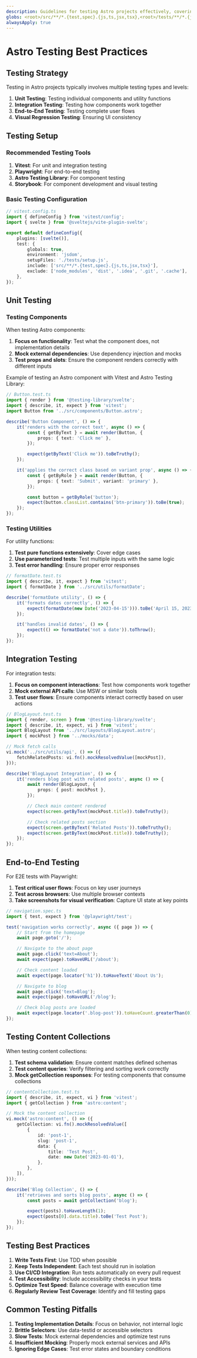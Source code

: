 ```yaml
---
description: Guidelines for testing Astro projects effectively, covering unit testing (Vitest), component testing (Astro Testing Library), E2E testing (Playwright), testing content collections, and common pitfalls.
globs: <root>/src/**/*.{test,spec}.{js,ts,jsx,tsx},<root>/tests/**/*.{js,ts,jsx,tsx,astro},<root>/vitest.config.{js,ts}
alwaysApply: true
---
```


# Astro Testing Best Practices

## Testing Strategy

Testing in Astro projects typically involves multiple testing types and levels:

1. **Unit Testing**: Testing individual components and utility functions
2. **Integration Testing**: Testing how components work together
3. **End-to-End Testing**: Testing complete user flows
4. **Visual Regression Testing**: Ensuring UI consistency

## Testing Setup

### Recommended Testing Tools

1. **Vitest**: For unit and integration testing
2. **Playwright**: For end-to-end testing
3. **Astro Testing Library**: For component testing
4. **Storybook**: For component development and visual testing

### Basic Testing Configuration

```typescript
// vitest.config.ts
import { defineConfig } from 'vitest/config';
import { svelte } from '@sveltejs/vite-plugin-svelte';

export default defineConfig({
	plugins: [svelte()],
	test: {
		globals: true,
		environment: 'jsdom',
		setupFiles: './tests/setup.js',
		include: ['src/**/*.{test,spec}.{js,ts,jsx,tsx}'],
		exclude: ['node_modules', 'dist', '.idea', '.git', '.cache'],
	},
});
```

## Unit Testing

### Testing Components

When testing Astro components:

1. **Focus on functionality**: Test what the component does, not implementation details
2. **Mock external dependencies**: Use dependency injection and mocks
3. **Test props and slots**: Ensure the component renders correctly with different inputs

Example of testing an Astro component with Vitest and Astro Testing Library:

```typescript
// Button.test.ts
import { render } from '@testing-library/svelte';
import { describe, it, expect } from 'vitest';
import Button from '../src/components/Button.astro';

describe('Button Component', () => {
	it('renders with the correct text', async () => {
		const { getByText } = await render(Button, {
			props: { text: 'Click me' },
		});

		expect(getByText('Click me')).toBeTruthy();
	});

	it('applies the correct class based on variant prop', async () => {
		const { getByRole } = await render(Button, {
			props: { text: 'Submit', variant: 'primary' },
		});

		const button = getByRole('button');
		expect(button.classList.contains('btn-primary')).toBe(true);
	});
});
```

### Testing Utilities

For utility functions:

1. **Test pure functions extensively**: Cover edge cases
2. **Use parameterized tests**: Test multiple inputs with the same logic
3. **Test error handling**: Ensure proper error responses

```typescript
// formatDate.test.ts
import { describe, it, expect } from 'vitest';
import { formatDate } from '../src/utils/formatDate';

describe('formatDate utility', () => {
	it('formats dates correctly', () => {
		expect(formatDate(new Date('2023-04-15'))).toBe('April 15, 2023');
	});

	it('handles invalid dates', () => {
		expect(() => formatDate('not a date')).toThrow();
	});
});
```

## Integration Testing

For integration tests:

1. **Focus on component interactions**: Test how components work together
2. **Mock external API calls**: Use MSW or similar tools
3. **Test user flows**: Ensure components interact correctly based on user actions

```typescript
// BlogLayout.test.ts
import { render, screen } from '@testing-library/svelte';
import { describe, it, expect, vi } from 'vitest';
import BlogLayout from '../src/layouts/BlogLayout.astro';
import { mockPost } from '../mocks/data';

// Mock fetch calls
vi.mock('../src/utils/api', () => ({
	fetchRelatedPosts: vi.fn().mockResolvedValue([mockPost]),
}));

describe('BlogLayout Integration', () => {
	it('renders blog post with related posts', async () => {
		await render(BlogLayout, {
			props: { post: mockPost },
		});

		// Check main content rendered
		expect(screen.getByText(mockPost.title)).toBeTruthy();

		// Check related posts section
		expect(screen.getByText('Related Posts')).toBeTruthy();
		expect(screen.getByText(mockPost.title)).toBeTruthy();
	});
});
```

## End-to-End Testing

For E2E tests with Playwright:

1. **Test critical user flows**: Focus on key user journeys
2. **Test across browsers**: Use multiple browser contexts
3. **Take screenshots for visual verification**: Capture UI state at key points

```typescript
// navigation.spec.ts
import { test, expect } from '@playwright/test';

test('navigation works correctly', async ({ page }) => {
	// Start from the homepage
	await page.goto('/');

	// Navigate to the about page
	await page.click('text=About');
	await expect(page).toHaveURL('/about');

	// Check content loaded
	await expect(page.locator('h1')).toHaveText('About Us');

	// Navigate to blog
	await page.click('text=Blog');
	await expect(page).toHaveURL('/blog');

	// Check blog posts are loaded
	await expect(page.locator('.blog-post')).toHaveCount.greaterThan(0);
});
```

## Testing Content Collections

When testing content collections:

1. **Test schema validation**: Ensure content matches defined schemas
2. **Test content queries**: Verify filtering and sorting work correctly
3. **Mock getCollection responses**: For testing components that consume collections

```typescript
// contentCollection.test.ts
import { describe, it, expect, vi } from 'vitest';
import { getCollection } from 'astro:content';

// Mock the content collection
vi.mock('astro:content', () => ({
	getCollection: vi.fn().mockResolvedValue([
		{
			id: 'post-1',
			slug: 'post-1',
			data: {
				title: 'Test Post',
				date: new Date('2023-01-01'),
			},
		},
	]),
}));

describe('Blog Collection', () => {
	it('retrieves and sorts blog posts', async () => {
		const posts = await getCollection('blog');

		expect(posts).toHaveLength(1);
		expect(posts[0].data.title).toBe('Test Post');
	});
});
```

## Testing Best Practices

1. **Write Tests First**: Use TDD when possible
2. **Keep Tests Independent**: Each test should run in isolation
3. **Use CI/CD Integration**: Run tests automatically on every pull request
4. **Test Accessibility**: Include accessibility checks in your tests
5. **Optimize Test Speed**: Balance coverage with execution time
6. **Regularly Review Test Coverage**: Identify and fill testing gaps

## Common Testing Pitfalls

1. **Testing Implementation Details**: Focus on behavior, not internal logic
2. **Brittle Selectors**: Use data-testid or accessible selectors
3. **Slow Tests**: Mock external dependencies and optimize test runs
4. **Insufficient Mocking**: Properly mock external services and APIs
5. **Ignoring Edge Cases**: Test error states and boundary conditions
